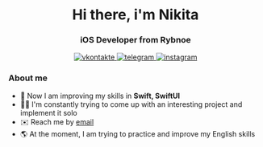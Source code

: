 <div id="header" align="center">
  <h1>Hi there, i'm Nikita</h1>
  <h3>iOS Developer from Rybnoe</h3>
</div>

<div id="socials" align="center">
  <a href="https://vk.com/memxr1es">
    <img src="https://img.shields.io/badge/VKontakte-blue" alt="vkontakte" />
  </a>
  <a href="t.me/memx_bus">
    <img src="https://img.shields.io/badge/Telegram-gray" alt="telegram" />
  </a>
  <a href="instagram.com/memxr1es">
    <img src="https://img.shields.io/badge/Instagram-pink" alt="instagram" />
  </a>
</div>

### About me
- :open_book: Now I am improving my skills in **Swift, SwiftUI**
- :man_technologist: I'm constantly trying to come up with an interesting project and implement it solo
- :envelope: Reach me by [email](mailto:memxr1es-dev@yandex.ru)
- :earth_americas: At the moment, I am trying to practice and improve my English skills
